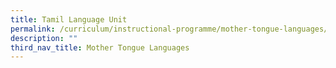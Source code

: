 ```yaml
---
title: Tamil Language Unit
permalink: /curriculum/instructional-programme/mother-tongue-languages/tamil-language-unit
description: ""
third_nav_title: Mother Tongue Languages
---
```

